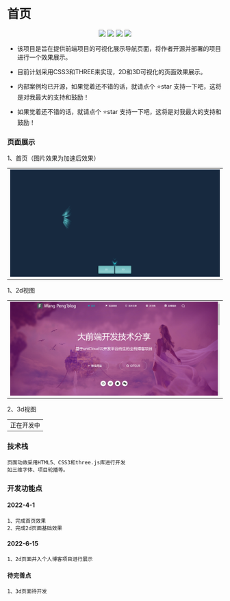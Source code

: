 # 首页
<p align="center">
    <img src="https://gitee.com/yanyufanchen/wui-desktop/badge/star.svg?theme=dark" />
    <img src="https://gitee.com/yanyufanchen/wui-desktop/badge/fork.svg?theme=dark" />
    <img src="https://svg.hamm.cn/badge.svg?key=License&value=Apache-2.0&color=da4a00" />
    <img src="https://svg.hamm.cn/badge.svg?key=案例展示&value=v1.0.0" />
</p>

- 该项目是旨在提供前端项目的可视化展示导航页面，将作者开源并部署的项目进行一个效果展示。

- 目前计划采用CSS3和THREE来实现，2D和3D可视化的页面效果展示。

- 内部案例均已开源，如果觉着还不错的话，就请点个 ⭐star 支持一下吧，这将是对我最大的支持和鼓励！

  

- 如果觉着还不错的话，就请点个 ⭐star 支持一下吧，这将是对我最大的支持和鼓励！

### 页面展示

1、首页（图片效果为加速后效果）

 <table>
    <tr>
        <td><img src="docs/home.gif"></td>
    </tr>
  </table>

1、2d视图

 <table>
    <tr>
        <td><img src="docs/2d.png"></td>
    </tr>
  </table>

2、3d视图

 <table>
    <tr>
        <td>
          正在开发中
        </td>
    </tr>
  </table>



### 技术栈

```
页面动效采用HTML5、CSS3和three.js库进行开发
如三维字体、项目轮播等。
```

### 开发功能点

#### 2022-4-1

```
1、完成首页效果
2、完成2d页面基础效果
```
#### 2022-6-15

```
1、2d页面并入个人博客项目进行展示
```
#### 待完善点

```
1、3d页面待开发
```

